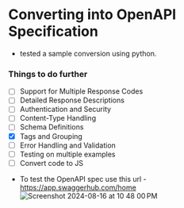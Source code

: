 # Converting into OpenAPI Specification

- tested a sample conversion using python.

### Things to do further

- [ ] Support for Multiple Response Codes
- [ ] Detailed Response Descriptions
- [ ] Authentication and Security
- [ ] Content-Type Handling
- [ ] Schema Definitions
- [x] Tags and Grouping
- [ ] Error Handling and Validation
- [ ] Testing on multiple examples
- [ ] Convert code to JS

- To test the OpenAPI spec use this url - https://app.swaggerhub.com/home
  ![Screenshot 2024-08-16 at 10 48 00 PM](https://github.com/user-attachments/assets/9fa466b3-1a8d-4f92-a6e4-352eb2642a44)

